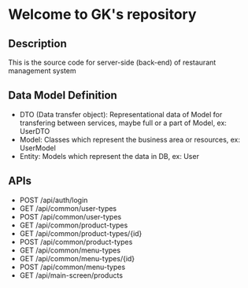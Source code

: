 # Welcome to GK's repository

## Description

This is the source code for server-side (back-end) of restaurant management system

## Data Model Definition

- DTO (Data transfer object): Representational data of Model for transfering between services, maybe full or a part of Model, ex: UserDTO
- Model: Classes which represent the business area or resources, ex: UserModel
- Entity: Models which represent the data in DB, ex: User

## APIs

- POST /api/auth/login
- GET /api/common/user-types
- POST /api/common/user-types
- GET /api/common/product-types
- GET /api/common/product-types/{id}
- POST /api/common/product-types
- GET /api/common/menu-types
- GET /api/common/menu-types/{id}
- POST /api/common/menu-types
- GET /api/main-screen/products
